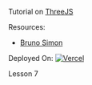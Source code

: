 Tutorial on [ThreeJS](https://threejs.org/)

Resources:
- [Bruno Simon](https://threejs-journey.xyz/)

Deployed On:
<a href="https://tf-3js-test.vercel.app/"><img alt="Vercel" src="https://img.shields.io/badge/vercel-%23000000.svg?style=for-the-badge&logo=vercel&logoColor=white"/></a>

Lesson 7